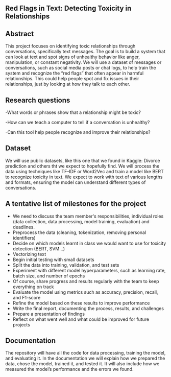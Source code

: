 ## Red Flags in Text: Detecting Toxicity in Relationships

## Abstract
This project focuses on identifying toxic relationships through conversations, specifically text messages. The goal is to build a system that can look at text and spot signs of unhealthy behavior like anger, manipulation, or constant negativity. We will use a dataset of messages or conversations, such as social media posts or chat logs, to help train the system and recognize the “red flags” that often appear in harmful relationships. This could help people spot and fix issues in their relationships, just by looking at how they talk to each other.

## Research questions
-What words or phrases show that a relationship might be toxic?

-How can we teach a computer to tell if a conversation is unhealthy?

-Can this tool help people recognize and improve their relationships?

## Dataset
We will use public datasets, like this one that we found in Kaggle: Divorce prediction and others tht we expect to hopefully find. We will process the data using techniques like TF-IDF or Word2Vec and train a model like BERT to recognize toxicity in text. We expect to work with text of various lengths and formats, ensuring the model can understand different types of conversations.

## A tentative list of milestones for the project
- We need to discuss the team member's responsibilities, individual roles (data collection, data processing, model training, evaluation) and deadlines.
- Preprocess the data (cleaning, tokenization, removing personal identifiers)
- Decide on which models learnt in class we would want to use for toxicity detection (BERT, SVM...)
- Vectorizing text
- Begin initial testing with small datasets
- Split the data into training, validation, and test sets
- Experiment with different model hyperparameters, such as learning rate, batch size, and number of epochs
- Of course, share progress and results regularly with the team to keep everything on track
- Evaluate the model using metrics such as accuracy, precision, recall, and F1-score
- Refine the model based on these results to improve performance
- Write the final report, documenting the process, results, and challenges
- Prepare a presentation of findings
- Reflect on what went well and what could be improved for future projects

## Documentation
The repository will have all the code for data processing, training the model, and evaluating it. In the documentation we will explain how we prepared the data, chose the model, trained it, and tested it. It will also include how we measured the model’s performance and the errors we found.
